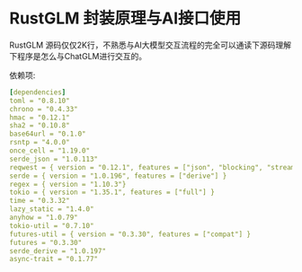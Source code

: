 # RustGLM 封装原理与AI接口使用

RustGLM 源码仅仅2K行，不熟悉与AI大模型交互流程的完全可以通读下源码理解下程序是怎么与ChatGLM进行交互的。

依赖项:

```yaml
[dependencies]
toml = "0.8.10"
chrono = "0.4.33"
hmac = "0.12.1"
sha2 = "0.10.8"
base64url = "0.1.0"
rsntp = "4.0.0"
once_cell = "1.19.0"
serde_json = "1.0.113"
reqwest = { version = "0.12.1", features = ["json", "blocking", "stream"] }
serde = { version = "1.0.196", features = ["derive"] }
regex = { version = "1.10.3"}
tokio = { version = "1.35.1", features = ["full"] }
time = "0.3.32"
lazy_static = "1.4.0"
anyhow = "1.0.79"
tokio-util = "0.7.10"
futures-util = { version = "0.3.30", features = ["compat"] }
futures = "0.3.30"
serde_derive = "1.0.197"
async-trait = "0.1.77"
```







